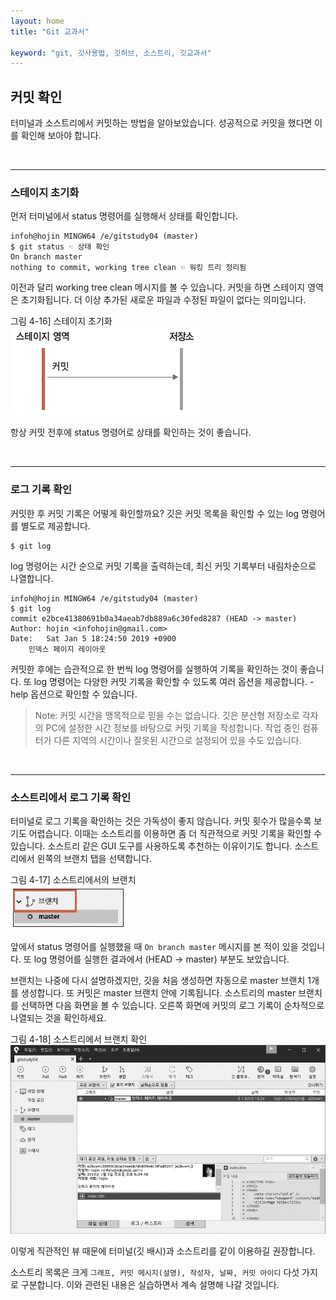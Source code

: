 ```yaml
---
layout: home
title: "Git 교과서"

keyword: "git, 깃사용법, 깃허브, 소스트리, 깃교과서"
---
```

## 커밋 확인
터미널과 소스트리에서 커밋하는 방법을 알아보았습니다. 성공적으로 커밋을 했다면 이를 확인해 보아야 합니다.  

<br>
<hr>

### 스테이지 초기화
먼저 터미널에서 status 명령어를 실행해서 상태를 확인합니다.

```
infoh@hojin MINGW64 /e/gitstudy04 (master)
$ git status ☜ 상태 확인
On branch master
nothing to commit, working tree clean ☜ 워킹 트리 정리됨

```

이전과 달리 working tree clean 메시지를 볼 수 있습니다. 커밋을 하면 스테이지 영역은 초기화됩니다. 더 이상 추가된 새로운 파일과 수정된 파일이 없다는 의미입니다.

그림 4-16] 스테이지 초기화  
![](./img/04-16.jpg)  

항상 커밋 전후에 status 명령어로 상태를 확인하는 것이 좋습니다.  

<br>
<hr>

### 로그 기록 확인
커밋한 후 커밋 기록은 어떻게 확인할까요? 깃은 커밋 목록을 확인할 수 있는 log 명령어를 별도로 제공합니다.  

```
$ git log
```
 
log 명령어는 시간 순으로 커밋 기록을 출력하는데, 최신 커밋 기록부터 내림차순으로 나열합니다.  

```
infoh@hojin MINGW64 /e/gitstudy04 (master)
$ git log
commit e2bce41380691b0a34aeab7db889a6c30fed8287 (HEAD -> master)
Author: hojin <infohojin@gmail.com>
Date:   Sat Jan 5 18:24:50 2019 +0900
    인덱스 페이지 레이아웃

```

커밋한 후에는 습관적으로 한 번씩 log 명령어를 실행하여 기록을 확인하는 것이 좋습니다. 또 log 명령어는 다양한 커밋 기록을 확인할 수 있도록 여러 옵션을 제공합니다. -help 옵션으로 확인할 수 있습니다.  

>Note: 커밋 시간을 맹목적으로 믿을 수는 없습니다. 깃은 분산형 저장소로 각자의 PC에 설정한 시간 정보를 바탕으로 커밋 기록을 작성합니다. 작업 중인 컴퓨터가 다른 지역의 시간이나 잘못된 시간으로 설정되어 있을 수도 있습니다.  

<br>
<hr>

### 소스트리에서 로그 기록 확인
터미널로 로그 기록을 확인하는 것은 가독성이 좋지 않습니다. 커밋 횟수가 많을수록 보기도 어렵습니다. 이때는 소스트리를 이용하면 좀 더 직관적으로 커밋 기록을 확인할 수 있습니다. 소스트리 같은 GUI 도구를 사용하도록 추천하는 이유이기도 합니다. 소스트리에서 왼쪽의 브랜치 탭을 선택합니다.

그림 4-17] 소스트리에서의 브랜치  
![](./img/04-17.jpg) 
 

앞에서 status 명령어를 실행했을 때 `On branch master` 메시지를 본 적이 있을 것입니다. 또 log 명령어를 실행한 결과에서 (HEAD -> master) 부분도 보았습니다.  

브랜치는 나중에 다시 설명하겠지만, 깃을 처음 생성하면 자동으로 master 브랜치 1개를 생성합니다. 또 커밋은 master 브랜치 안에 기록됩니다. 소스트리의 master 브랜치를 선택하면 다음 화면을 볼 수 있습니다. 오른쪽 화면에 커밋의 로그 기록이 순차적으로 나열되는 것을 확인하세요.  

그림 4-18] 소스트리에서 브랜치 확인  
![](./img/04-18.jpg) 

이렇게 직관적인 뷰 때문에 터미널(깃 배시)과 소스트리를 같이 이용하길 권장합니다.  

소스트리 목록은 크게 `그래프, 커밋 메시지(설명), 작성자, 날짜, 커밋 아이디` 다섯 가지로 구분합니다. 이와 관련된 내용은 실습하면서 계속 설명해 나갈 것입니다.  

<br><br>